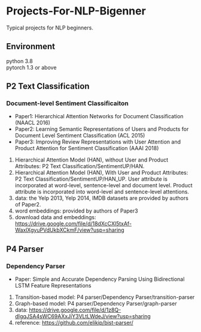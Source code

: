 # Projects-For-NLP-Bigenner

Typical projects for NLP beginners.

## Environment
python 3.8 \
pytorch 1.3 or above


## P2 Text Classification
### Document-level Sentiment Classificaiton 
   
   - Paper1: Hierarchical Attention Networks for Document Classification (NAACL 2016) 
   - Paper2: Learning Semantic Representations of Users and Products for Document Level Sentiment Classification (ACL 2015)
   - Paper3: Improving Review Representations with User Attention and Product Attention for Sentiment Classification (AAAI 2018)
   1. Hierarchical Attention Model (HAN), without User and Product Attributes: P2 Text Classification/SentimentUP/HAN. 
   2. Hierarchical Attention Model (HAN), With User and Product Attributes: P2 Text Classification/SentimentUP/HAN_UP. 
                   User attribute is incorporated at word-level, sentence-level and document level. 
                   Product attribute is incorporated into word-level and sentence-level attentions.
   4. data: the Yelp 2013, Yelp 2014, IMDB datasets are provided by authors of Paper2. 
   5. word embeddings: provided by authors of Paper3
   6. download data and embeddings: https://drive.google.com/file/d/18dXcCXl5txAf-WaxlXgyuPVdUkbXCkmF/view?usp=sharing


## P4 Parser
### Dependency Parser 
   
   - Paper: Simple and Accurate Dependency Parsing Using Bidirectional LSTM Feature Representations 
   1. Transition-based model: P4 parser/Dependency Parser/transition-parser 
   2. Graph-based model: P4 parser/Dependency Parser/graph-parser
   3. data: https://drive.google.com/file/d/1z8Q-dIgqJSA4sWC69AXxJjY3VLtLWdeJ/view?usp=sharing
   4. reference: https://github.com/elikip/bist-parser/
